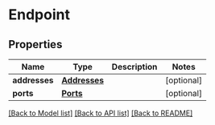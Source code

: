 # Endpoint

## Properties
Name | Type | Description | Notes
------------ | ------------- | ------------- | -------------
**addresses** | [**Addresses**](Addresses.md) |  | [optional] 
**ports** | [**Ports**](Ports.md) |  | [optional] 

[[Back to Model list]](../README.md#documentation-for-models) [[Back to API list]](../README.md#documentation-for-api-endpoints) [[Back to README]](../README.md)

